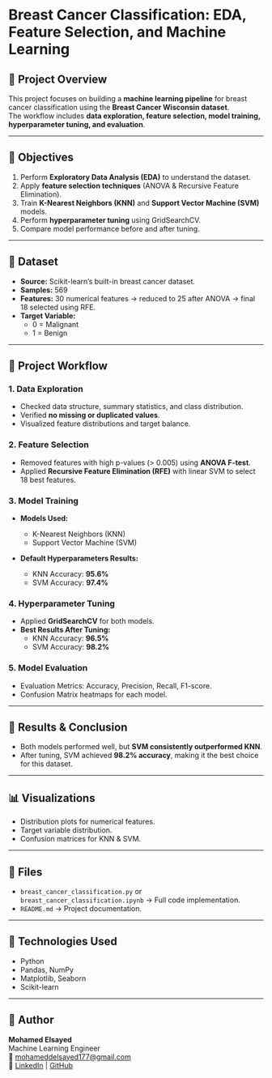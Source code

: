 # Breast Cancer Classification: EDA, Feature Selection, and Machine Learning

## 📌 Project Overview
This project focuses on building a **machine learning pipeline** for breast cancer classification using the **Breast Cancer Wisconsin dataset**.  
The workflow includes **data exploration, feature selection, model training, hyperparameter tuning, and evaluation**.

---

## 🔹 Objectives
1. Perform **Exploratory Data Analysis (EDA)** to understand the dataset.  
2. Apply **feature selection techniques** (ANOVA & Recursive Feature Elimination).  
3. Train **K-Nearest Neighbors (KNN)** and **Support Vector Machine (SVM)** models.  
4. Perform **hyperparameter tuning** using GridSearchCV.  
5. Compare model performance before and after tuning.  

---

## 🔹 Dataset
- **Source:** Scikit-learn’s built-in breast cancer dataset.  
- **Samples:** 569  
- **Features:** 30 numerical features → reduced to 25 after ANOVA → final 18 selected using RFE.  
- **Target Variable:**  
  - 0 = Malignant  
  - 1 = Benign  

---

## 🔹 Project Workflow
### 1. Data Exploration
- Checked data structure, summary statistics, and class distribution.  
- Verified **no missing or duplicated values**.  
- Visualized feature distributions and target balance.  

### 2. Feature Selection
- Removed features with high p-values (> 0.005) using **ANOVA F-test**.  
- Applied **Recursive Feature Elimination (RFE)** with linear SVM to select 18 best features.  

### 3. Model Training
- **Models Used:**  
  - K-Nearest Neighbors (KNN)  
  - Support Vector Machine (SVM)  

- **Default Hyperparameters Results:**  
  - KNN Accuracy: **95.6%**  
  - SVM Accuracy: **97.4%**  

### 4. Hyperparameter Tuning
- Applied **GridSearchCV** for both models.  
- **Best Results After Tuning:**  
  - KNN Accuracy: **96.5%**  
  - SVM Accuracy: **98.2%**  

### 5. Model Evaluation
- Evaluation Metrics: Accuracy, Precision, Recall, F1-score.  
- Confusion Matrix heatmaps for each model.  

---

## 🔹 Results & Conclusion
- Both models performed well, but **SVM consistently outperformed KNN**.  
- After tuning, SVM achieved **98.2% accuracy**, making it the best choice for this dataset.  

---

## 📊 Visualizations
- Distribution plots for numerical features.  
- Target variable distribution.  
- Confusion matrices for KNN & SVM.  

---

## 📂 Files
- `breast_cancer_classification.py` or `breast_cancer_classification.ipynb` → Full code implementation.  
- `README.md` → Project documentation.  

---

## 🔹 Technologies Used
- Python  
- Pandas, NumPy  
- Matplotlib, Seaborn  
- Scikit-learn  

---

## 🙋 Author
**Mohamed Elsayed**  
Machine Learning Engineer  
📧 [mohameddelsayed177@gmail.com](mailto:mohameddelsayed177@gmail.com)  
🔗 [LinkedIn](https://linkedin.com) | [GitHub](https://github.com)  


